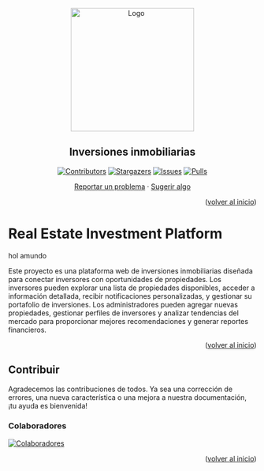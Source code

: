 <a name="readme-top"></a>

<div align="center">

<a href="https://github.com/No-Country-simulation/c21-14-m-csharp-react">
  <img src="https://img.freepik.com/vector-premium/logotipo-inversion-inmobiliaria_786241-146.jpg" alt="Logo" width="250" />
</a>

## Inversiones inmobiliarias

[![Contributors][contributors-shield]][contributors-url]
[![Stargazers][stars-shield]][stars-url]
[![Issues][issues-shield]][issues-url]
[![Pulls][pulls-shield]][pulls-url]

[Reportar un problema](https://github.com/No-Country-simulation/c21-14-m-csharp-react/issues) · [Sugerir algo](https://github.com/No-Country-simulation/c21-14-m-csharp-react/issues)

</div>

<p align="right">(<a href="#readme-top">volver al inicio</a>)</p>

# Real Estate Investment Platform
hol amundo

Este proyecto es una plataforma web de inversiones inmobiliarias diseñada para conectar inversores con oportunidades de propiedades. Los inversores pueden explorar una lista de propiedades disponibles, acceder a información detallada, recibir notificaciones personalizadas, y gestionar su portafolio de inversiones. Los administradores pueden agregar nuevas propiedades, gestionar perfiles de inversores y analizar tendencias del mercado para proporcionar mejores recomendaciones y generar reportes financieros.

<p align="right">(<a href="#readme-top">volver al inicio</a>)</p>

## Contribuir

Agradecemos las contribuciones de todos. Ya sea una corrección de errores, una nueva característica o una mejora a nuestra documentación, ¡tu ayuda es bienvenida!

### Colaboradores

[![Colaboradores](https://contrib.rocks/image?repo=No-Country-simulation/c21-14-m-csharp-react)](https://github.com/No-Country-simulation/c21-14-m-csharp-react/graphs/contributors)

<p align="right">(<a href="#readme-top">volver al inicio</a>)</p>

[contributors-shield]: https://img.shields.io/github/contributors/No-Country-simulation/c21-14-m-csharp-react.svg?style=for-the-badge
[contributors-url]: https://github.com/No-Country-simulation/c21-14-m-csharp-react/graphs/contributors
[forks-shield]: https://img.shields.io/github/forks/No-Country-simulation/c21-14-m-csharp-react.svg?style=for-the-badge
[forks-url]: https://github.com/No-Country-simulation/c21-14-m-csharp-react/network/members
[stars-shield]: https://img.shields.io/github/stars/No-Country-simulation/c21-14-m-csharp-react.svg?style=for-the-badge
[stars-url]: https://github.com/No-Country-simulation/c21-14-m-csharp-react/stargazers
[issues-shield]: https://img.shields.io/github/issues/No-Country-simulation/c21-14-m-csharp-react.svg?style=for-the-badge
[issues-url]: https://github.com/No-Country-simulation/c21-14-m-csharp-react/issues
[pulls-shield]: https://img.shields.io/badge/PULL%20REQUESTS-0-44cc11?style=for-the-badge
[pulls-url]: https://github.com/No-Country-simulation/c21-14-m-csharp-react/pulls
[badge-empty-url]: #!

